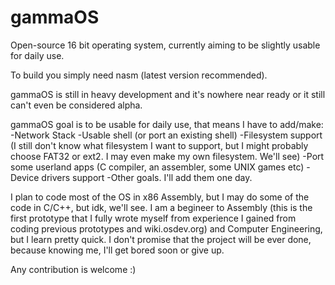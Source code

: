 # gammaOS
Open-source 16 bit operating system, currently aiming to be slightly usable for daily use.

To build you simply need nasm (latest version recommended).

gammaOS is still in heavy development and it's nowhere near ready or it still can't even be considered alpha.

gammaOS goal is to be usable for daily use, that means I have to add/make:
-Network Stack
-Usable shell (or port an existing shell)
-Filesystem support (I still don't know what filesystem I want to support, but I might probably choose FAT32 or ext2. I may even make my own filesystem. We'll see)
-Port some userland apps (C compiler, an assembler, some UNIX games etc)
-Device drivers support
-Other goals. I'll add them one day.

I plan to code most of the OS in x86 Assembly, but I may do some of the code in C/C++, but idk, we'll see.
I am a begineer to Assembly (this is the first prototype that I fully wrote myself from experience I gained from coding previous prototypes and wiki.osdev.org) and Computer Engineering, but I learn pretty quick. I don't promise that the project will be ever done, because knowing me, I'll get bored soon or give up.

Any contribution is welcome :)
